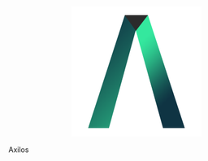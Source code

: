 <p align="center">
    <img src="public/img/axilos_logo_256.png"/>
</p>

<span align="center">Axilos</span>
